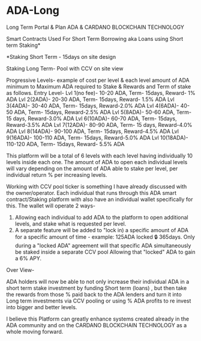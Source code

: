 # ADA-Long
Long Term Portal &amp; Plan 
ADA & CARDANO BLOCKCHAIN TECHNOLOGY 

Smart Contracts Used For Short Term Borrowing aka Loans using Short term Staking*

*Staking Short Term - 15days on site design 

Staking Long Term- Pool with CCV on site view

Progressive Levels- example of cost per level & each level amount of ADA minimum to Maximum ADA required to Stake & Rewards and Term of stake as follows.
Entry Level- 
Lvl 1(no fee)- 10-20 ADA, Term- 15days, Reward- 1% ADA
Lvl 2(2ADA)- 20-30 ADA, Term- 15days, Reward- 1.5% ADA
Lvl 3(4ADA)- 30-40 ADA, Term- 15days, Reward-2.0% ADA
Lvl 4(6ADA)- 40-50 ADA, Term- 15days, Reward-2.5% ADA
Lvl 5(8ADA)- 50-60 ADA, Term- 15 days, Reward-3.0% ADA
Lvl 6(10ADA)- 60-70 ADA, Term- 15days, Reward-3.5% ADA
Lvl 7(12ADA)- 80-90 ADA, Term- 15 days, Reward-4.0% ADA
Lvl 8(14ADA)- 90-100 ADA, Term- 15days, Reward-4.5% ADA
Lvl 9(16ADA)- 100-110 ADA, Term- 15days, Reward-5.0% ADA
Lvl 10(18ADA)- 110-120 ADA, Term- 15days, Reward- 5.5% ADA

This platform will be a total of 6 levels with each level having individually 10 levels inside each one.
The amount of ADA to open each individual levels will vary depending on the amount of ADA able to stake per level, per individual return % per increasing levels.

Working with CCV pool ticker is something I have already discussed with the owner/operator. 
Each individual that runs through this ADA smart contract/Staking platform with also have an individual wallet specifically for this.
The wallet will operate 2 ways- 
1. Allowing each individual to add ADA to the platform to open additional levels, and stake what is requested per level.
2. A separate feature will be added to "lock in) a specific amount of ADA for a specific amount of time - example: 125ADA locked 🔒 365days.
Only during a "locked ADA" agreement will that specific ADA simultaneously be staked inside a separate CCV pool Allowing that "locked" ADA to gain a 6% APY.

Over View- 

ADA holders will now be able to not only increase their individual ADA in a short term stake investment by funding Short term (loans) , but then take the rewards from those % paid back to the ADA lenders and turn it into Long term investments via CCV pooling or using % ADA profits to re invest into bigger and better levels.

I believe this Platform can greatly enhance systems created already in the ADA community and on the CARDANO BLOCKCHAIN TECHNOLOGY as a whole moving forward. 









